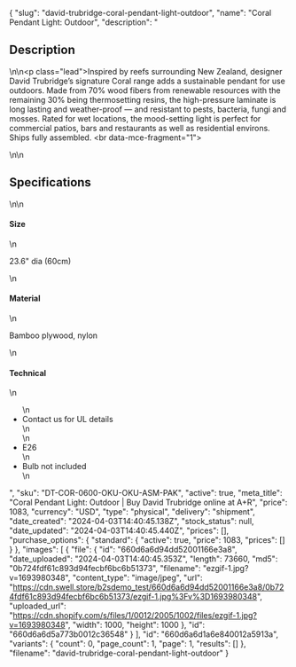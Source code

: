 {
  "slug": "david-trubridge-coral-pendant-light-outdoor",
  "name": "Coral Pendant Light: Outdoor",
  "description": "<h2>Description</h2>\n<!-- split -->\n<p class=\"lead\">Inspired by reefs surrounding New Zealand, designer David Trubridge’s signature Coral range adds a sustainable pendant for use outdoors. Made from 70% wood fibers from renewable resources with the remaining 30% being thermosetting resins, the high-pressure laminate is long lasting and weather-proof — and resistant to pests, bacteria, fungi and mosses. Rated for wet locations, the mood-setting light is perfect for commercial patios, bars and restaurants as well as residential environs. Ships fully assembled. <br data-mce-fragment=\"1\"></p>\n<!-- split -->\n<h2>Specifications</h2>\n<!-- split -->\n<h4>Size</h4>\n<p>23.6\" dia (60cm)</p>\n<h4>Material</h4>\n<p>Bamboo plywood, nylon</p>\n<h4>Technical</h4>\n<ul>\n<li>Contact us for UL details<br>\n</li>\n<li>E26</li>\n<li>Bulb not included</li>\n</ul>",
  "sku": "DT-COR-0600-OKU-OKU-ASM-PAK",
  "active": true,
  "meta_title": "Coral Pendant Light: Outdoor | Buy David Trubridge online at A+R",
  "price": 1083,
  "currency": "USD",
  "type": "physical",
  "delivery": "shipment",
  "date_created": "2024-04-03T14:40:45.138Z",
  "stock_status": null,
  "date_updated": "2024-04-03T14:40:45.440Z",
  "prices": [],
  "purchase_options": {
    "standard": {
      "active": true,
      "price": 1083,
      "prices": []
    }
  },
  "images": [
    {
      "file": {
        "id": "660d6a6d94dd52001166e3a8",
        "date_uploaded": "2024-04-03T14:40:45.353Z",
        "length": 73660,
        "md5": "0b724fdf61c893d94fecbf6bc6b51373",
        "filename": "ezgif-1.jpg?v=1693980348",
        "content_type": "image/jpeg",
        "url": "https://cdn.swell.store/b2sdemo_test/660d6a6d94dd52001166e3a8/0b724fdf61c893d94fecbf6bc6b51373/ezgif-1.jpg%3Fv%3D1693980348",
        "uploaded_url": "https://cdn.shopify.com/s/files/1/0012/2005/1002/files/ezgif-1.jpg?v=1693980348",
        "width": 1000,
        "height": 1000
      },
      "id": "660d6a6d5a773b0012c36548"
    }
  ],
  "id": "660d6a6d1a6e840012a5913a",
  "variants": {
    "count": 0,
    "page_count": 1,
    "page": 1,
    "results": []
  },
  "filename": "david-trubridge-coral-pendant-light-outdoor"
}
